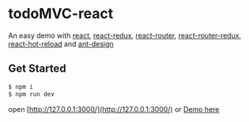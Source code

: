 # todoMVC-react
An easy demo with [react](https://github.com/facebook/react), [react-redux](https://github.com/reactjs/react-redux), [react-router](https://github.com/reactjs/react-router),
[react-router-redux](https://github.com/reactjs/react-router-redux),  [react-hot-reload](https://github.com/gaearon/react-hot-loader) and [ant-design](https://github.com/ant-design/ant-design)

## Get Started

```bash
$ npm i
$ npm run dev
```

open [http://127.0.0.1:3000/](http://127.0.0.1:3000/) or [Demo here](https://cupools.github.io/todoMVC-react/)
